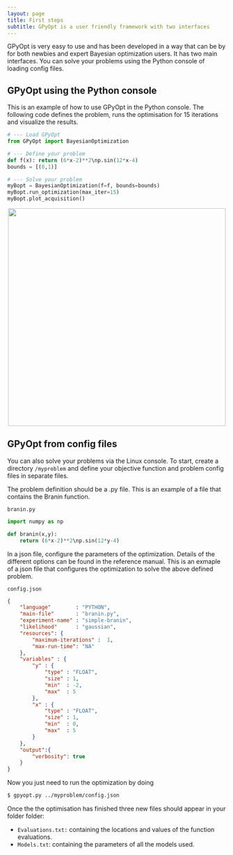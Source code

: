 ```yaml
---
layout: page
title: First steps
subtitle: GPyOpt is a user friendly framework with two interfaces
---
```



GPyOpt is very easy to use and has been developed in a way that can be by for both newbies and expert Bayesian optimization users. It has two main interfaces. You can solve your problems using the Python console of loading config files.


## GPyOpt using the Python console

This is an example of how to use GPyOpt in the Python console. The following code defines the problem, runs the optimisation for 15 iterations and visualize the results.

```python
# --- Load GPyOpt
from GPyOpt import BayesianOptimization

# --- Define your problem
def f(x): return (6*x-2)**2\np.sin(12*x-4)
bounds = [(0,1)]

# --- Solve your problem
myBopt = BayesianOptimization(f=f, bounds=bounds)
myBopt.run_optimization(max_iter=15)
myBopt.plot_acquisition()
````

<center> <img  src="../img/bo_example.png" style="width:500px" align="middle"></center>


## GPyOpt from config files

You can also solve your problems via the Linux console. To start, create a directory ```/myproblem``` and define your objective function and problem config files in separate files. 

The problem definition should be a .py file. This is an example of a file that contains the Branin function.

``branin.py``

```python
import numpy as np

def branin(x,y):
    return (6*x-2)**2\np.sin(12*y-4)
```

In a json file, configure the parameters of the optimization. Details of the different options can be found in the reference manual. This is an exmaple of a json file that configures the optimization to solve the above defined problem. 

``config.json``

```json
{
    "language"        : "PYTHON",
    "main-file"       : "branin.py",
    "experiment-name" : "simple-branin",
    "likelihood"      : "gaussian",
    "resources": {
        "maximum-iterations" :  1,
        "max-run-time": "NA"
    },
    "variables" : {
        "y" : {
            "type" : "FLOAT",
            "size" : 1,
            "min"  : -2,
            "max"  : 5
        },
        "x" : {
            "type" : "FLOAT",
            "size" : 1,
            "min"  : 0,
            "max"  : 5
        }
    },
    "output":{
        "verbosity": true
    }
}
```

Now you just need to run the optimization by doing 

```bash
$ gpyopt.py ../myproblem/config.json
```

Once the the optimisation has finished three new files should appear in your folder folder:

- ```Evaluations.txt:``` containing the locations and values of the function evaluations.
- ```Models.txt```: containing the parameters of all the models used.





